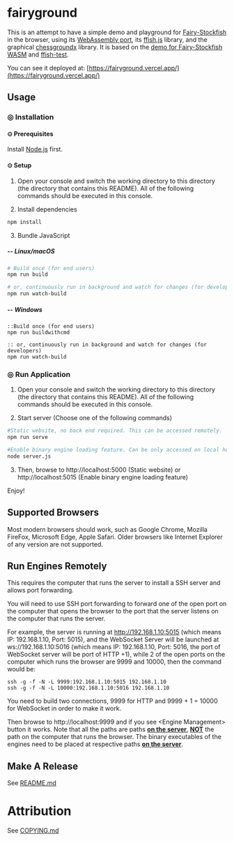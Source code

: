# fairyground

This is an attempt to have a simple demo and playground for [Fairy-Stockfish](https://github.com/ianfab/Fairy-Stockfish) in the browser, using its [WebAssembly port](https://github.com/ianfab/fairy-stockfish.wasm), its [ffish.js](https://www.npmjs.com/package/ffish-es6) library, and the graphical [chessgroundx](https://github.com/gbtami/chessgroundx) library. It is based on the [demo for Fairy-Stockfish WASM](https://github.com/ianfab/fairy-stockfish-nnue-wasm-demo) and [ffish-test](https://github.com/thearst3rd/ffish-test).

You can see it deployed at: [https://fairyground.vercel.app/](https://fairyground.vercel.app/)

## Usage

### ◎ Installation

#### ⊙ Prerequisites

Install [Node.js](https://nodejs.org/en/download) first.

#### ⊙ Setup

1. Open your console and switch the working directory to this directory (the directory that contains this README). All of the following commands should be executed in this console.

2. Install dependencies

```bash
npm install
```

3. Bundle JavaScript

##### -- Linux/macOS

```bash
# Build once (for end users)
npm run build

# or, continuously run in background and watch for changes (for developers)
npm run watch-build
```

##### -- Windows

```batch
::Build once (for end users)
npm run buildwithcmd

:: or, continuously run in background and watch for changes (for developers)
npm run watch-build
```

### ◎ Run Application

1. Open your console and switch the working directory to this directory (the directory that contains this README). All of the following commands should be executed in this console.

2. Start server (Choose one of the following commands)

```bash
#Static website, no back end required. This can be accessed remotely.
npm run serve

#Enable binary engine loading feature. Can be only accessed on local host.
node server.js
```

3. Then, browse to http://localhost:5000 (Static website) or http://localhost:5015 (Enable binary engine loading feature)

Enjoy!

## Supported Browsers

Most modern browsers should work, such as Google Chrome, Mozilla FireFox, Microsoft Edge, Apple Safari.
Older browsers like Internet Explorer of any version are not supported.

## Run Engines Remotely

This requires the computer that runs the server to install a SSH server and allows port forwarding.

You will need to use SSH port forwarding to forward one of the open port on the computer that opens the browser to the port that the server listens on the computer that runs the server.

For example, the server is running at http://192.168.1.10:5015 (which means IP: 192.168.1.10, Port: 5015), and the WebSocket Server will be launched at ws://192.168.1.10:5016 (which means IP: 192.168.1.10, Port: 5016, the port of WebSocket server will be port of HTTP +1), while 2 of the open ports on the computer which runs the browser are 9999 and 10000, then the command would be:

```
ssh -g -f -N -L 9999:192.168.1.10:5015 192.168.1.10
ssh -g -f -N -L 10000:192.168.1.10:5016 192.168.1.10
```

You need to build two connections, 9999 for HTTP and 9999 + 1 = 10000 for WebSocket in order to make it work.

Then browse to http://localhost:9999 and if you see \<Engine Management\> button it works. Note that all the paths are paths <u><strong>on the server</strong></u>, <u><strong>NOT</strong></u> the path on the computer that runs the browser. The binary executables of the engines need to be placed at respective paths <u><strong>on the server</strong></u>.

## Make A Release

See [README.md](./release_make/README.md)

# Attribution

See [COPYING.md](COPYING.md)
